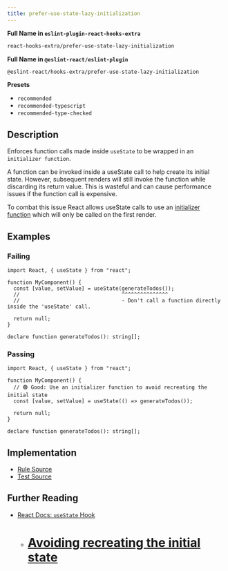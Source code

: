 ```yaml
---
title: prefer-use-state-lazy-initialization
---
```


**Full Name in `eslint-plugin-react-hooks-extra`**

```sh copy
react-hooks-extra/prefer-use-state-lazy-initialization
```

**Full Name in `@eslint-react/eslint-plugin`**

```sh copy
@eslint-react/hooks-extra/prefer-use-state-lazy-initialization
```

**Presets**

- `recommended`
- `recommended-typescript`
- `recommended-type-checked`

## Description

Enforces function calls made inside `useState` to be wrapped in an `initializer function`.

A function can be invoked inside a useState call to help create its initial state. However, subsequent renders will still invoke the function while discarding its return value. This is wasteful and can cause performance issues if the function call is expensive.

To combat this issue React allows useState calls to use an [initializer function](https://react.dev/reference/react/useState#avoiding-recreating-the-initial-state) which will only be called on the first render.

## Examples

### Failing

```tsx
import React, { useState } from "react";

function MyComponent() {
  const [value, setValue] = useState(generateTodos());
  //                                 ^^^^^^^^^^^^^^^
  //                                 - Don't call a function directly inside the 'useState' call.

  return null;
}

declare function generateTodos(): string[];
```

### Passing

```tsx
import React, { useState } from "react";

function MyComponent() {
  // 🟢 Good: Use an initializer function to avoid recreating the initial state
  const [value, setValue] = useState(() => generateTodos());

  return null;
}

declare function generateTodos(): string[];
```

## Implementation

- [Rule Source](https://github.com/Rel1cx/eslint-react/tree/main/packages/plugins/eslint-plugin-react-hooks-extra/src/rules/prefer-use-state-lazy-initialization.ts)
- [Test Source](https://github.com/Rel1cx/eslint-react/tree/main/packages/plugins/eslint-plugin-react-hooks-extra/src/rules/prefer-use-state-lazy-initialization.spec.ts)

## Further Reading

- [React Docs: `useState` Hook](https://react.dev/reference/react/useState#setstate)
  - # [Avoiding recreating the initial state](https://react.dev/reference/react/useState#avoiding-recreating-the-initial-state)
